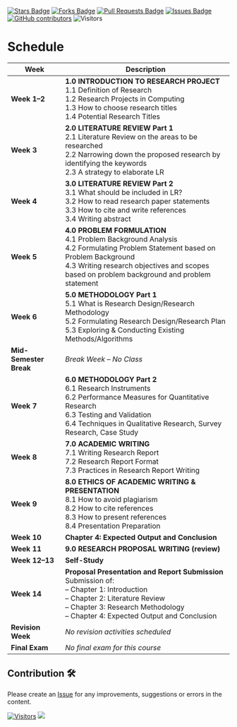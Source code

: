 <a href="https://github.com/drshahizan/research-design/stargazers"><img src="https://img.shields.io/github/stars/drshahizan/research-design" alt="Stars Badge"/></a>
<a href="https://github.com/drshahizan/research-design/network/members"><img src="https://img.shields.io/github/forks/drshahizan/research-design" alt="Forks Badge"/></a>
<a href="https://github.com/drshahizan/research-design/pulls"><img src="https://img.shields.io/github/issues-pr/drshahizan/research-design" alt="Pull Requests Badge"/></a>
<a href="https://github.com/drshahizan/research-design"><img src="https://img.shields.io/github/issues/drshahizan/research-design" alt="Issues Badge"/></a>
<a href="https://github.com/drshahizan/research-design/graphs/contributors"><img alt="GitHub contributors" src="https://img.shields.io/github/contributors/drshahizan/research-design?color=2b9348"></a>
![Visitors](https://api.visitorbadge.io/api/visitors?path=https%3A%2F%2Fgithub.com%2Fdrshahizan%2BDM&labelColor=%23d9e3f0&countColor=%23697689&style=flat)

# Schedule

| **Week**        | **Description** |
|-----------------|-----------------|
| **Week 1–2**     | **1.0 INTRODUCTION TO RESEARCH PROJECT**<br>1.1 Definition of Research<br>1.2 Research Projects in Computing<br>1.3 How to choose research titles<br>1.4 Potential Research Titles |
| **Week 3**       | **2.0 LITERATURE REVIEW Part 1**<br>2.1 Literature Review on the areas to be researched<br>2.2 Narrowing down the proposed research by identifying the keywords<br>2.3 A strategy to elaborate LR |
| **Week 4**       | **3.0 LITERATURE REVIEW Part 2**<br>3.1 What should be included in LR?<br>3.2 How to read research paper statements<br>3.3 How to cite and write references<br>3.4 Writing abstract |
| **Week 5**       | **4.0 PROBLEM FORMULATION**<br>4.1 Problem Background Analysis<br>4.2 Formulating Problem Statement based on Problem Background<br>4.3 Writing research objectives and scopes based on problem background and problem statement |
| **Week 6**       | **5.0 METHODOLOGY Part 1**<br>5.1 What is Research Design/Research Methodology<br>5.2 Formulating Research Design/Research Plan<br>5.3 Exploring & Conducting Existing Methods/Algorithms |
| **Mid-Semester Break** | *Break Week – No Class* |
| **Week 7**       | **6.0 METHODOLOGY Part 2**<br>6.1 Research Instruments<br>6.2 Performance Measures for Quantitative Research<br>6.3 Testing and Validation<br>6.4 Techniques in Qualitative Research, Survey Research, Case Study |
| **Week 8**       | **7.0 ACADEMIC WRITING**<br>7.1 Writing Research Report<br>7.2 Research Report Format<br>7.3 Practices in Research Report Writing |
| **Week 9**       | **8.0 ETHICS OF ACADEMIC WRITING & PRESENTATION**<br>8.1 How to avoid plagiarism<br>8.2 How to cite references<br>8.3 How to present references<br>8.4 Presentation Preparation |
| **Week 10**      | **Chapter 4: Expected Output and Conclusion** |
| **Week 11**      | **9.0 RESEARCH PROPOSAL WRITING (review)** |
| **Week 12–13**   | **Self-Study** |
| **Week 14**      | **Proposal Presentation and Report Submission**<br>Submission of:<br>– Chapter 1: Introduction<br>– Chapter 2: Literature Review<br>– Chapter 3: Research Methodology<br>– Chapter 4: Expected Output and Conclusion |
| **Revision Week**| *No revision activities scheduled* |
| **Final Exam**   | *No final exam for this course* |

## Contribution 🛠️
Please create an [Issue](https://github.com/drshahizan/research-design/issues) for any improvements, suggestions or errors in the content.

[![Visitors](https://api.visitorbadge.io/api/visitors?path=https%3A%2F%2Fgithub.com%2Fdrshahizan&labelColor=%23697689&countColor=%23555555&style=plastic)](https://visitorbadge.io/status?path=https%3A%2F%2Fgithub.com%2Fdrshahizan)
![](https://hit.yhype.me/github/profile?user_id=81284918)
